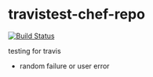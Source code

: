 travistest-chef-repo
====================

[![Build Status](https://secure.travis-ci.org/jassinpain/travistest-chef-repo.png)](http://travis-ci.org/jassinpain/travistest-chef-repo)


testing for travis
- random failure or user error
